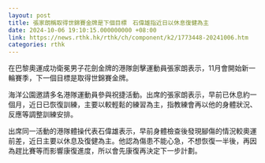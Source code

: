 ```yaml
---
layout: post
title: 張家朗稱取得世錦賽金牌是下個目標　石偉雄指近日以休息復健為主
date: 2024-10-06 19:10:15.000000000 +08:00
link: https://news.rthk.hk/rthk/ch/component/k2/1773448-20241006.htm
categories: rthk
---
```


在巴黎奧運成功衛冕男子花劍金牌的港隊劍擊運動員張家朗表示，11月會開始新一輪賽季，下一個目標是取得世錦賽金牌。

海洋公園邀請多名港隊運動員參與祝捷活動。出席的張家朗表示，早前已休息約一個月，近日已恢復訓練，主要以較輕鬆的練習為主，指教練會再以他的身體狀況、反應等調整訓練安排。

出席同一活動的港隊體操代表石偉雄表示，早前身體檢查後發現腳傷的情況較奧運前差，近日主要以休息及復健為主。他認為傷患不能心急，不想恢復一半後，再因為趕比賽等而影響康復進度，所以會先康復再決定下一步計劃。
